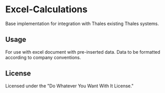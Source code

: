 # Excel-Calculations
Base implementation for integration with Thales existing Thales systems.

## Usage
For use with excel document with pre-inserted data. Data to be formatted according to company conventions.

## License
Licensed under the "Do Whatever You Want With It License."
